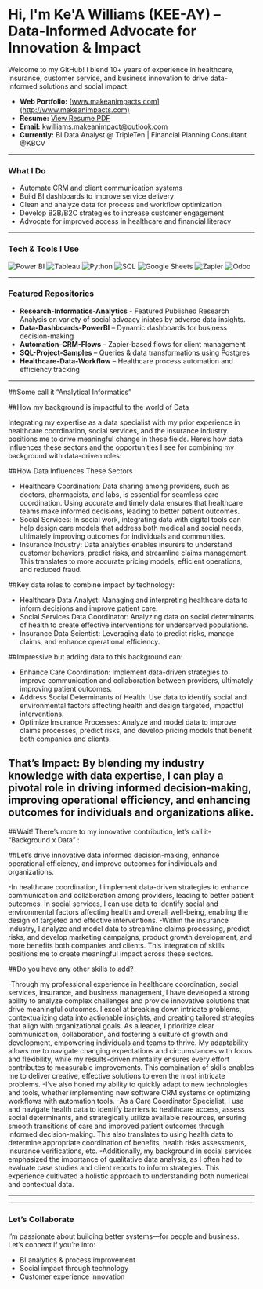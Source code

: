# Hi, I'm Ke'A Williams (KEE-AY) – Data-Informed Advocate for Innovation & Impact

Welcome to my GitHub! I blend 10+ years of experience in healthcare, insurance, customer service, and business innovation to drive data-informed solutions and social impact.

- **Web Portfolio:** [www.makeanimpacts.com](http://www.makeanimpacts.com)
- **Resume:** [View Resume PDF](https://github.com/YOUR-USERNAME/YOUR-REPO/blob/main/K.Williams_Resume_2025.pdf)
- **Email:** kwilliams.makeanimpact@outlook.com
- **Currently:** BI Data Analyst @ TripleTen | Financial Planning Consultant @KBCV

---
### **What I Do**
- Automate CRM and client communication systems
- Build BI dashboards to improve service delivery
- Clean and analyze data for process and workflow optimization
- Develop B2B/B2C strategies to increase customer engagement
- Advocate for improved access in healthcare and financial literacy

---
### **Tech & Tools I Use**
![Power BI](https://img.shields.io/badge/Power_BI-F2C811?style=flat-square&logo=powerbi&logoColor=black)
![Tableau](https://img.shields.io/badge/Tableau-E97627?style=flat-square&logo=tableau&logoColor=white)
![Python](https://img.shields.io/badge/Python-3776AB?style=flat-square&logo=python&logoColor=white)
![SQL](https://img.shields.io/badge/SQL-4479A1?style=flat-square&logo=postgresql&logoColor=white)
![Google Sheets](https://img.shields.io/badge/Google_Sheets-34A853?style=flat-square&logo=google-sheets&logoColor=white)
![Zapier](https://img.shields.io/badge/Zapier-FF4A00?style=flat-square&logo=zapier&logoColor=white)
![Odoo](https://img.shields.io/badge/Odoo-875A7B?style=flat-square&logo=odoo&logoColor=white)

---
### **Featured Repositories**
- **Research-Informatics-Analytics** - Featured Published Research Analysis on variety of social advoacy iniates by adverse data insights.
- **Data-Dashboards-PowerBI** – Dynamic dashboards for business decision-making
- **Automation-CRM-Flows** – Zapier-based flows for client management
- **SQL-Project-Samples** – Queries & data transformations using Postgres
- **Healthcare-Data-Workflow** – Healthcare process automation and efficiency tracking

___________________________________________________________________________________________________________________________________________________________________________________________________________________________________

##Some call it “Analytical Informatics”

##How my background is impactful to the world of Data

Integrating my expertise as a data specialist with my prior experience in healthcare coordination, social services, and the insurance industry positions me to drive meaningful change in these fields. Here’s how data influences these sectors and the opportunities I see for combining my background with data-driven roles:  

##How Data Influences These Sectors

- Healthcare Coordination: Data sharing among providers, such as doctors, pharmacists, and labs, is essential for seamless care coordination. Using accurate and timely data ensures that healthcare teams make informed decisions, leading to better patient outcomes.  
- Social Services: In social work, integrating data with digital tools can help design care models that address both medical and social needs, ultimately improving outcomes for individuals and communities.  
- Insurance Industry: Data analytics enables insurers to understand customer behaviors, predict risks, and streamline claims management. This translates to more accurate pricing models, efficient operations, and reduced fraud.  

##Key data roles to combine impact by technology: 
- Healthcare Data Analyst: Managing and interpreting healthcare data to inform decisions and improve patient care.  
- Social Services Data Coordinator: Analyzing data on social determinants of health to create effective interventions for underserved populations.  
- Insurance Data Scientist: Leveraging data to predict risks, manage claims, and enhance operational efficiency.  

##Impressive but adding data to this background can:
- Enhance Care Coordination: Implement data-driven strategies to improve communication and collaboration between providers, ultimately improving patient outcomes.  
- Address Social Determinants of Health: Use data to identify social and environmental factors affecting health and design targeted, impactful interventions.  
- Optimize Insurance Processes: Analyze and model data to improve claims processes, predict risks, and develop pricing models that benefit both companies and clients.  

## That’s Impact: By blending my industry knowledge with data expertise, I can play a pivotal role in driving informed decision-making, improving operational efficiency, and enhancing outcomes for individuals and organizations alike.

##Wait! There’s more to my innovative contribution, let’s call it- “Background x Data” :

##Let’s drive innovative data informed decision-making, enhance operational efficiency, and improve outcomes for individuals and organizations. 

-In healthcare coordination, I implement data-driven strategies to enhance communication and collaboration among providers, leading to better patient outcomes. In social services, I can use data to identify social and environmental factors affecting health and overall well-being, enabling the design of targeted and effective interventions. 
-Within the insurance industry, I analyze and model data to streamline claims processing, predict risks, and develop marketing campaigns, product growth development, and more benefits both companies and clients. This integration of skills positions me to create meaningful impact across these sectors.

##Do you have any other skills to add?

-Through my professional experience in healthcare coordination, social services, insurance, and business management, I have developed a strong ability to analyze complex challenges and provide innovative solutions that drive meaningful outcomes. I excel at breaking down intricate problems, contextualizing data into actionable insights, and creating tailored strategies that align with organizational goals. As a leader, I prioritize clear communication, collaboration, and fostering a culture of growth and development, empowering individuals and teams to thrive. My adaptability allows me to navigate changing expectations and circumstances with focus and flexibility, while my results-driven mentality ensures every effort contributes to measurable improvements. This combination of skills enables me to deliver creative, effective solutions to even the most intricate problems.
-I’ve also honed my ability to quickly adapt to new technologies and tools, whether implementing new software CRM systems or optimizing workflows with automation tools.
-As a Care Coordinator Specialist, I use and navigate health data to identify barriers to healthcare access, assess social determinants, and strategically utilize available resources, ensuring smooth transitions of care and improved patient outcomes through informed decision-making. This also translates to using health data to determine appropriate coordination of benefits, health risks assessments, insurance verifications, etc.
-Additionally, my background in social services emphasized the importance of qualitative data analysis, as I often had to evaluate case studies and client reports to inform strategies. This experience cultivated a holistic approach to understanding both numerical and contextual data.
______________________________________________________________________________________________________________________________________________________________________________________________________________________________________

---
### **Let’s Collaborate**
I’m passionate about building better systems—for people and business. Let’s connect if you’re into:
- BI analytics & process improvement
- Social impact through technology
- Customer experience innovation
